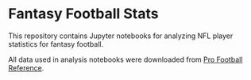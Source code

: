 # Fantasy Football Stats

This repository contains Jupyter notebooks for analyzing NFL player statistics for fantasy football.

All data used in analysis notebooks were downloaded from [Pro Football Reference](https://www.pro-football-reference.com/).